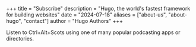 +++
title = "Subscribe"
description = "Hugo, the world's fastest framework for building websites"
date = "2024-07-18"
aliases = ["about-us", "about-hugo", "contact"]
author = "Hugo Authors"
+++

Listen to Ctrl+Alt+Scots using one of many popular podcasting apps or directories.